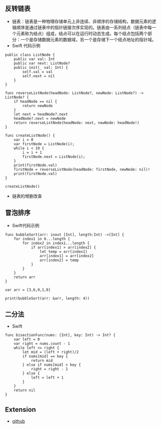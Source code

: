 ## 反转链表
* 链表：链表是一种物理存储单元上非连续、非顺序的存储结构，数据元素的逻辑顺序是通过链表中的指针链接次序实现的。链表由一系列结点（链表中每一个元素称为结点）组成，结点可以在运行时动态生成。每个结点包括两个部分：一个是存储数据元素的数据域，另一个是存储下一个结点地址的指针域。
* Swift 代码示例
```
public class ListNode {
    public var val: Int
    public var next: ListNode?
    public init(_ val: Int) {
        self.val = val
        self.next = nil
    }
}

func reverseListNode(headNode: ListNode?, newNode: ListNode?) -> ListNode? {
    if headNode == nil {
        return newNode
    }
    let next = headNode?.next
    headNode?.next = newNode
    return reverseListNode(headNode: next, newNode: headNode!)
}

func createListNode() {
    var i = 0
    var firstNode = ListNode(i);
    while i < 10 {
        i = i + 1
        firstNode.next = ListNode(i);
    }
    print(firstNode.val)
    firstNode = reverseListNode(headNode: firstNode, newNode: nil)!
    print(firstNode.val)
}

createListNode()
```

* 链表的增删改查

## 冒泡排序
* Swift代码示例
```
func bubbleSort(arr: inout [Int], length:Int) ->[Int] {
    for index1 in 0...length {
        for index2 in index1...length {
            if arr[index1] > arr[index2] {
                let temp = arr[index1]
                arr[index1] = arr[index2]
                arr[index2] = temp
            }
        }
    }
    return arr
}

var arr = [3,6,9,1,0]

print(bubbleSort(arr: &arr, length: 4))
```

## 二分法
* Swift
```
func bisectionFunc(nums: [Int], key: Int) -> Int? {
    var left = 0
    var right = nums.count - 1
    while left <= right {
        let mid = (left + right)/2
        if nums[mid] == key {
            return mid
        } else if nums[mid] > key {
            right = right - 1
        } else {
            left = left + 1
        }
    }
    return nil
}
```

## Extension
* [github](https://github.com/CyC2018/Interview-Notebook)

